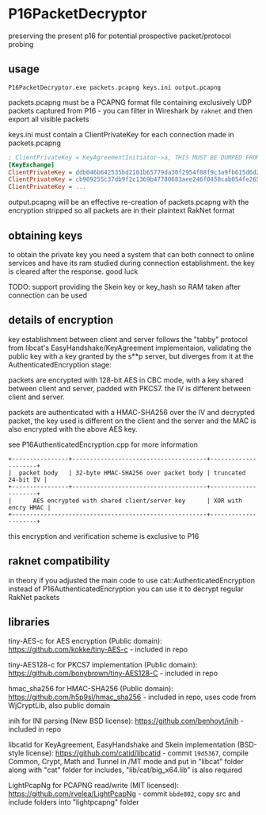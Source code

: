 # P16PacketDecryptor

preserving the present p16 for potential prospective packet/protocol probing

## usage

`P16PacketDecryptor.exe packets.pcapng keys.ini output.pcapng`

packets.pcapng must be a PCAPNG format file containing exclusively UDP packets captured from P16 - you can filter in Wireshark by `raknet` and then export all visible packets

keys.ini must contain a ClientPrivateKey for each connection made in packets.pcapng

```ini
; ClientPrivateKey = KeyAgreementInitiator->a, THIS MUST BE DUMPED FROM RAM!
[KeyExchange]
ClientPrivateKey = ddb046b642535bd2101b65779da30f2954f88f9c3a9fb615d6d2f4dd101d363b
ClientPrivateKey = cb909255c37db9f2c1369b47780683aee246f0458cab054fe265187edcd1f113
ClientPrivateKey = ...
```

output.pcapng will be an effective re-creation of packets.pcapng with the encryption stripped so all packets are in their plaintext RakNet format

## obtaining keys

to obtain the private key you need a system that can both connect to online services and have its ram studied during connection establishment. the key is cleared after the response. good luck

TODO: support providing the Skein key or key_hash so RAM taken after connection can be used

## details of encryption

key establishment between client and server follows the "tabby" protocol from libcat's EasyHandshake/KeyAgreement implementaion, validating the public key with a key granted by the s\*\*p server, but diverges from it at the AuthenticatedEncryption stage:

packets are encrypted with 128-bit AES in CBC mode, with a key shared between client and server, padded with PKCS7. the IV is different between client and server.

packets are authenticated with a HMAC-SHA256 over the IV and decrypted packet, the key used is different on the client and the server and the MAC is also encrypted with the above AES key.

see P16AuthenticatedEncryption.cpp for more information

```
+----------------+--------------------------------------+---------------------+
|  packet body   | 32-byte HMAC-SHA256 over packet body | truncated 24-bit IV |
+----------------+--------------------------------------+---------------------+
|      AES encrypted with shared client/server key      | XOR with encry HMAC |
+-------------------------------------------------------+---------------------+
```

this encryption and verification scheme is exclusive to P16

## raknet compatibility

in theory if you adjusted the main code to use cat::AuthenticatedEncryption instead of P16AuthenticatedEncryption you can use it to decrypt regular RakNet packets

## libraries

tiny-AES-c for AES encryption (Public domain): https://github.com/kokke/tiny-AES-c - included in repo

tiny-AES128-c for PKCS7 implementation (Public domain): https://github.com/bonybrown/tiny-AES128-C - included in repo

hmac_sha256 for HMAC-SHA256 (Public domain): https://github.com/h5p9sl/hmac_sha256 - included in repo, uses code from WjCryptLib, also public domain

inih for INI parsing (New BSD license): https://github.com/benhoyt/inih - included in repo

libcatid for KeyAgreement, EasyHandshake and Skein implementation (BSD-style license): https://github.com/catid/libcatid - commit `19d5367`, compile Common, Crypt, Math and Tunnel in /MT mode and put in "libcat" folder along with "cat" folder for includes, "lib/cat/big_x64.lib" is also required

LightPcapNg for PCAPNG read/write (MIT licensed): https://github.com/rvelea/LightPcapNg - commit `bbde802`, copy src and include folders into "lightpcapng" folder
